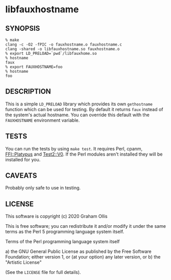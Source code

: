 # libfauxhostname

## SYNOPSIS

```
% make
clang -c -O2 -fPIC -o fauxhostname.o fauxhostname.c
clang -shared -o libfauxhostname.so fauxhostname.o
% export LD_PRELOAD=`pwd`/libfauxhome.so
% hostname
faux
% export FAUXHOSTNAME=foo
% hostname
foo
```

## DESCRIPTION

This is a simple `LD_PRELOAD` library which provides its own
`gethostname` function which can be used for testing.  By
default it returns `faux` instead of the system's actual hostname.
You can override this default with the `FAUXHOSTNAME` environment
variable.

## TESTS

You can run the tests by using `make test`.  It requires Perl, cpanm,
[FFI::Platypus](https://metacpan.org/pod/FFI::Platypus) and
[Test2::V0](https://metacpan.org/pod/Test2::V0).  If the Perl modules
aren't installed they will be installed for you.

## CAVEATS

Probably only safe to use in testing.

## LICENSE

This software is copyright (c) 2020 Graham Ollis

This is free software; you can redistribute it and/or modify it under
the same terms as the Perl 5 programming language system itself.

Terms of the Perl programming language system itself

a) the GNU General Public License as published by the Free
   Software Foundation; either version 1, or (at your option) any
   later version, or
b) the "Artistic License"

(See the `LICENSE` file for full details).
